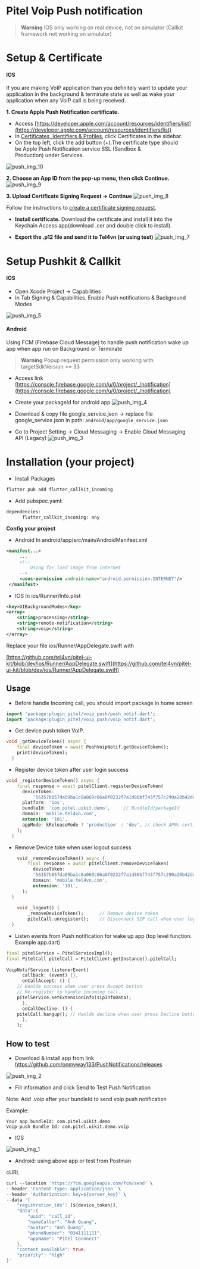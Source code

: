 # Pitel Voip Push notification
> **Warning**
> IOS only working on real device, not on simulator (Callkit framework not working on simulator)
# Setup & Certificate
#### IOS
If you are making VoIP application than you definitely want to update your application in the background & terminate state as well as wake your application when any VoIP call is being received.

**1. Create Apple Push Notification certificate.**
- Access [https://developer.apple.com/account/resources/identifiers/list](https://developer.apple.com/account/resources/identifiers/list)
- In [Certificates, Identifiers & Profiles](https://developer.apple.com/account/resources), click Certificates in the sidebar.
- On the top left, click the add button (+).The certificate type should be Apple Push Notification service SSL (Sandbox & Production) under Services.

![push_img_10](assets/push_img/push_img_10.png)

**2. Choose an App ID from the pop-up menu, then click Continue.**
![push_img_9](assets/push_img/push_img_9.png)

**3. Upload Certificate Signing Request → Continue**
![push_img_8](assets/push_img/push_img_8.png)

Follow the instructions to [create a certificate signing request](https://developer.apple.com/help/account/create-certificates/create-a-certificate-signing-request).

- **Install certificate.**
Download the certificate and install it into the Keychain Access app(download .cer and double click to install).
    
- **Export the .p12 file and send it to Tel4vn (or using test)**
![push_img_7](assets/push_img/push_img_7.png)

# Setup Pushkit & Callkit
#### IOS
- Open Xcode Project → Capabilities
- In Tab Signing & Capabilities. Enable Push notifications & Background Modes

![push_img_5](assets/push_img/push_img_5.png)

#### Android
Using FCM (Firebase Cloud Message) to handle push notification wake up app when app run on Background or Terminate
> **Warning**
> Popup request permission only working with targetSdkVersion >= 33

- Access link [https://console.firebase.google.com/u/0/project/_/notification](https://console.firebase.google.com/u/0/project/_/notification)
- Create your packageId for android app
![push_img_4](assets/push_img/push_img_4.png)
- Download & copy file google_service.json -> replace file google_service.json in path: ```android/app/google_service.json```

- Go to Project Setting → Cloud Messaging → Enable Cloud Messaging API (Legacy)
![push_img_3](assets/push_img/push_img_3.png)

# Installation (your project)
- Install Packages

```xml
flutter pub add flutter_callkit_incoming
```

- Add pubspec.yaml:
```xml
dependencies:
      flutter_callkit_incoming: any
```
**Config your project**
- Android
In android/app/src/main/AndroidManifest.xml
```xml
<manifest...>
     ...
     <!-- 
         Using for load image from internet
     -->
     <uses-permission android:name="android.permission.INTERNET"/>
 </manifest>
```

- IOS
In ios/Runner/Info.plist
```xml
<key>UIBackgroundModes</key>
<array>
    <string>processing</string>
    <string>remote-notification</string>
    <string>voip</string>
</array>
```

Replace your file ios/Runner/AppDelegate.swift with

[https://github.com/tel4vn/pitel-ui-kit/blob/dev/ios/Runner/AppDelegate.swift](https://github.com/tel4vn/pitel-ui-kit/blob/dev/ios/Runner/AppDelegate.swift)

## **Usage**
- Before handle Incoming call, you should import package in home screen
```dart
import 'package:plugin_pitel/voip_push/push_notif.dart';
import 'package:plugin_pitel/voip_push/voip_notif.dart';
```
- Get device push token VoIP. 
```dart
void _getDeviceToken() async {
    final deviceToken = await PushVoipNotif.getDeviceToken();
    print(deviceToken);
  }
```
- Register device token after user login success
```dart
void _registerDeviceToken() async {
    final response = await pitelClient.registerDeviceToken(
      deviceToken:
          '56357b057da09ba1c8a069c06a0f0232f7a1d80bf743f757c290a20b42dce55c',
      platform: 'ios',
      bundleId: 'com.pitel.uikit.demo',     // BundleId/packageId
      domain: 'mobile.tel4vn.com',
      extension: '101',
      appMode: kReleaseMode ? 'production' : 'dev', // check APNs certificate of Apple run production or dev mode
    );
  }
```
- Remove Device toke  when user logout success
```dart
    void _removeDeviceToken() async {
        final response = await pitelClient.removeDeviceToken(
          deviceToken:
          '56357b057da09ba1c8a069c06a0f0232f7a1d80bf743f757c290a20b42dce55c', // Device token
          domain: 'mobile.tel4vn.com',
          extension: '101',
      );
  }
  
    void _logout() {
        _removeDeviceToken();      // Remove device token
        pitelCall.unregister();    // Disconnect SIP call when user logout
  }
```
- Listen events from Push notification for wake up app (top level function. Example app.dart)
```dart
final pitelService = PitelServiceImpl();
final PitelCall pitelCall = PitelClient.getInstance().pitelCall;
  
VoipNotifService.listenerEvent(
      callback: (event) {},
      onCallAccept: () {
	// Hanlde success when user press Accept button
	// Re-register to handle incoming call.
	pitelService.setExtensionInfo(sipInfoData);
      },
      onCallDecline: () {
	pitelCall.hangup();	// Hanlde decline when user press Decline button
      },
    );
```

## How to test
- Download & install app from link https://github.com/onmyway133/PushNotifications/releases

![push_img_2](assets/push_img/push_img_2.png)


- Fill information and click Send to Test Push Notification

Note: Add .voip after your bundleId to send voip push notification

Example: 
```
Your app bundleId: com.pitel.uikit.demo
Voip push Bundle Id: com.pitel.uikit.demo.voip
```
- IOS

![push_img_1](assets/push_img/push_img_1.png)

- Android: using above app or test from Postman

cURL

```dart
curl --location 'https://fcm.googleapis.com/fcm/send' \
--header 'Content-Type: application/json' \
--header 'Authorization: key=${server_key}' \
--data '{
    "registration_ids": [${device_token}],
    "data":{
        "uuid": "call_id",
        "nameCaller": "Anh Quang",
        "avatar": "Anh Quang",
        "phoneNumber": "0341111111",
        "appName": "Pitel Connnect"
    },
    "content_available": true,
    "priority": "high"
}'
```
